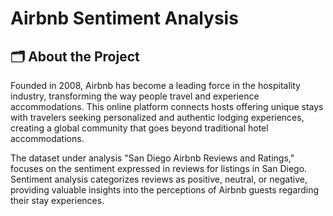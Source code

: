 # Airbnb Sentiment Analysis


## :card_index_dividers: About the Project

Founded in 2008, Airbnb has become a leading force in the hospitality industry, transforming the way people travel and experience accommodations. This online platform connects hosts offering unique stays with travelers seeking personalized and authentic lodging experiences, creating a global community that goes beyond traditional hotel accommodations.

The dataset under analysis "San Diego Airbnb Reviews and Ratings," focuses on the sentiment expressed in reviews for listings in San Diego. Sentiment analysis categorizes reviews as positive, neutral, or negative, providing valuable insights into the perceptions of Airbnb guests regarding their stay experiences.

